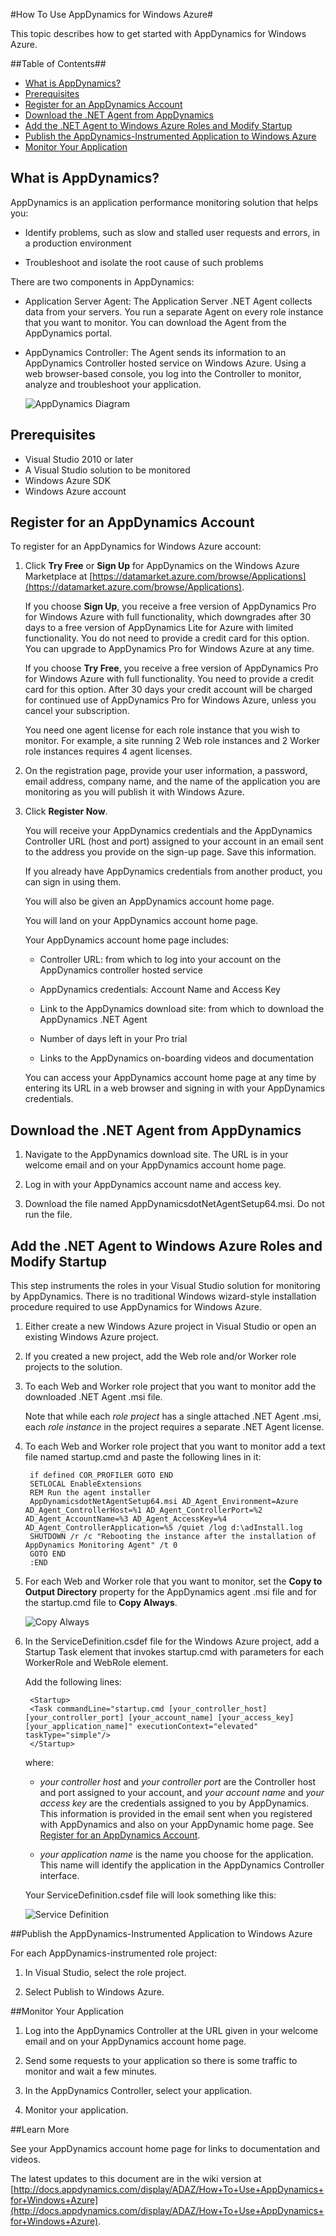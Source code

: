 <properties linkid="manage-services-how-to-use-appdynamics" urlDisplayName="Monitor with AppDynamics" pageTitle="How to use AppDynamics with Windows Azure" metaKeywords="" description="Learn how to use AppDynamics for Windows Azure." metaCanonical="" services="cloud-services" documentationCenter="" title="How To Use AppDynamics for Windows Azure" authors=""  solutions="" writer="ryanwi" manager="" editor=""  />




#How To Use AppDynamics for Windows Azure#

This topic describes how to get started with AppDynamics for Windows Azure.

##Table of Contents##

* [What is AppDynamics?](#what)
* [Prerequisites](#prereq)
* [Register for an AppDynamics Account](#register)
* [Download the .NET Agent from AppDynamics](#download)
* [Add the .NET Agent to Windows Azure Roles and Modify Startup](#addagent)
* [Publish the AppDynamics-Instrumented Application to Windows Azure](#publish)
* [Monitor Your Application](#monitor)


<h2><a id="what"></a>What is AppDynamics?</h2>

AppDynamics is an application performance monitoring solution that helps you:

- Identify problems, such as slow and stalled user requests and errors, in a production environment

- Troubleshoot and isolate the root cause of such problems

There are two components in AppDynamics:

- Application Server Agent: The Application Server .NET Agent collects data from your servers. You run a separate Agent on every role instance that you want to monitor. You can download the Agent from the AppDynamics portal.

- AppDynamics Controller: The Agent sends its information to an AppDynamics Controller hosted service on Windows Azure. Using a web browser-based console, you log into the Controller to monitor, analyze and troubleshoot your application.

	![AppDynamics Diagram](../media/addiagram.png)


<h2><a id="prereq"></a>Prerequisites</h2>

- Visual Studio 2010 or later
- A Visual Studio solution to be monitored
- Windows Azure SDK
- Windows Azure account

<h2><a id="register"></a>Register for an AppDynamics Account</h2>

To register for an AppDynamics for Windows Azure account:

1. Click **Try Free** or **Sign Up** for AppDynamics on the Windows Azure Marketplace at [https://datamarket.azure.com/browse/Applications](https://datamarket.azure.com/browse/Applications).

	If you choose **Sign Up**, you receive a free version of AppDynamics Pro for Windows Azure with full functionality, which downgrades after 30 days to a free version of AppDynamics Lite for Azure with limited functionality. You do not need to provide a credit card for this option. You can upgrade to AppDynamics Pro for Windows Azure at any time.

	If you choose **Try Free**, you receive a free version of AppDynamics Pro for Windows Azure with full functionality. You need to provide a credit card for this option. After 30 days your credit account will be charged for continued use of AppDynamics Pro for Windows Azure, unless you cancel your subscription.

	You need one agent license for each role instance that you wish to monitor. For example, a site running 2 Web role instances and 2 Worker role instances requires 4 agent licenses.

2. On the registration page, provide your user information, a password, email address, company name, and the name of the application you are monitoring as you will publish it with Windows Azure.

3. Click **Register Now**.

	You will receive your AppDynamics credentials and the AppDynamics Controller URL (host and port) assigned to your account in an email sent to the address you provide on the sign-up page. Save this information.

	If you already have AppDynamics credentials from another product, you can sign in using them.

	You will also be given an AppDynamics account home page.   

	You will land on your AppDynamics account home page.

	Your AppDynamics account home page includes:

	- Controller URL: from which to log into your account on the AppDynamics controller hosted service

	- AppDynamics credentials: Account Name and Access Key

	- Link to the AppDynamics download site: from which to download the AppDynamics .NET Agent

	- Number of days left in your Pro trial

	- Links to the AppDynamics on-boarding videos and documentation

	You can access your AppDynamics account home page at any time by entering its URL in a web browser and signing in with your AppDynamics credentials.

<h2><a id="download"></a>Download the .NET Agent from AppDynamics</h2>

1. Navigate to the AppDynamics download site. The URL is in your welcome email and on your AppDynamics account home page.

2. Log in with your AppDynamics account name and access key.

3. Download the file named AppDynamicsdotNetAgentSetup64.msi. Do not run the file.


<h2><a id="addagent"></a>Add the .NET Agent to Windows Azure Roles and Modify Startup</h2>

This step instruments the roles in your Visual Studio solution for monitoring by AppDynamics. There is no traditional Windows wizard-style installation procedure required to use AppDynamics for Windows Azure.

1. Either create a new Windows Azure project in Visual Studio or open an existing Windows Azure project.

2. If you created a new project, add the Web role and/or Worker role projects to the solution.

3. To each Web and Worker role project that you want to monitor add the downloaded .NET Agent .msi file. 

	Note that while each *role project* has a single attached .NET Agent .msi, each *role instance* in the project requires a separate .NET Agent license.

4. To each Web and Worker role project that you want to monitor add a text file named startup.cmd and paste the following lines in it:
   
		if defined COR_PROFILER GOTO END 
		SETLOCAL EnableExtensions 
		REM Run the agent installer 
		AppDynamicsdotNetAgentSetup64.msi AD_Agent_Environment=Azure AD_Agent_ControllerHost=%1 AD_Agent_ControllerPort=%2 AD_Agent_AccountName=%3 AD_Agent_AccessKey=%4 AD_Agent_ControllerApplication=%5 /quiet /log d:\adInstall.log  
		SHUTDOWN /r /c "Rebooting the instance after the installation of AppDynamics Monitoring Agent" /t 0 
		GOTO END   
		:END

5. For each Web and Worker role that you want to monitor, set the **Copy to Output Directory** property for the AppDynamics agent .msi file and for the startup.cmd file to **Copy Always**.

	![Copy Always](../media/adcopyalways.png)

6. In the ServiceDefinition.csdef file for the Windows Azure project, add a Startup Task element that invokes startup.cmd with parameters for each WorkerRole and WebRole element.  

	Add the following lines:

		<Startup>
		<Task commandLine="startup.cmd [your_controller_host] [your_controller_port] [your_account_name] [your_access_key] [your_application_name]" executionContext="elevated" taskType="simple"/>
		</Startup>
	
	where:
	
	- *your controller host* and *your controller port* are the Controller host and port assigned to your account, and *your account name* and *your access key* are the credentials assigned to you by AppDynamics. This information is provided in the email sent when you registered with AppDynamics and also on your AppDynamic home page. See [Register for an AppDynamics Account](#register).

		
	- *your application name* is the name you choose for the application. This name will identify the application in the AppDynamics Controller interface.

	Your ServiceDefinition.csdef file will look something like this: 

	![Service Definition](../media/adscreen.png)


##<a name="publish"></a>Publish the AppDynamics-Instrumented Application to Windows Azure

For each AppDynamics-instrumented role project:

1. In Visual Studio, select the role project.

2. Select Publish to Windows Azure.


##<a name="monitor"></a>Monitor Your Application

1. Log into the AppDynamics Controller at the URL given in your welcome email and on your AppDynamics account home page.

2. Send some requests to your application so there is some traffic to monitor and wait a few minutes.

3. In the AppDynamics Controller, select your application.

4. Monitor your application.

##<a name="learn"></a>Learn More

See your AppDynamics account home page for links to documentation and videos.

The latest updates to this document are in the wiki version at [http://docs.appdynamics.com/display/ADAZ/How+To+Use+AppDynamics+for+Windows+Azure](http://docs.appdynamics.com/display/ADAZ/How+To+Use+AppDynamics+for+Windows+Azure). 

